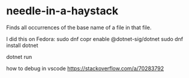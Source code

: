 # needle-in-a-haystack
Finds all occurrences of the base name of a file in that file.

I did this on Fedora:
sudo dnf copr enable @dotnet-sig/dotnet
sudo dnf install dotnet

dotnet run


how to debug in vscode https://stackoverflow.com/a/70283792